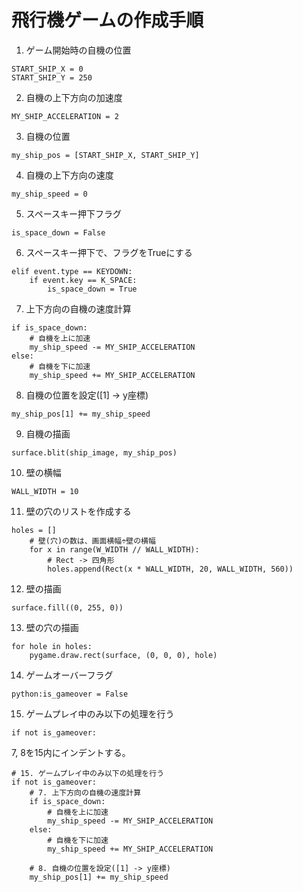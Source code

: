 # 飛行機ゲームの作成手順
1. ゲーム開始時の自機の位置
```python:
START_SHIP_X = 0
START_SHIP_Y = 250
```

2. 自機の上下方向の加速度
```python:
MY_SHIP_ACCELERATION = 2
```

3. 自機の位置
```python:
my_ship_pos = [START_SHIP_X, START_SHIP_Y]
```

4. 自機の上下方向の速度
```python:
my_ship_speed = 0
```

5. スペースキー押下フラグ
```python:
is_space_down = False
```

6. スペースキー押下で、フラグをTrueにする
```python:
elif event.type == KEYDOWN:
    if event.key == K_SPACE:
        is_space_down = True
```

7. 上下方向の自機の速度計算
```python:
if is_space_down:
    # 自機を上に加速
    my_ship_speed -= MY_SHIP_ACCELERATION
else:
    # 自機を下に加速
    my_ship_speed += MY_SHIP_ACCELERATION
```

8. 自機の位置を設定([1] -> y座標)
```python:
my_ship_pos[1] += my_ship_speed
```

9. 自機の描画
```python:
surface.blit(ship_image, my_ship_pos)
```

10. 壁の横幅
```python:
WALL_WIDTH = 10
```

11. 壁の穴のリストを作成する
```python:
holes = []
    # 壁(穴)の数は、画面横幅÷壁の横幅
    for x in range(W_WIDTH // WALL_WIDTH):
        # Rect -> 四角形
        holes.append(Rect(x * WALL_WIDTH, 20, WALL_WIDTH, 560))
```

12. 壁の描画
```python:
surface.fill((0, 255, 0))
```

13. 壁の穴の描画
```python:
for hole in holes:
    pygame.draw.rect(surface, (0, 0, 0), hole)
```

14. ゲームオーバーフラグ
```
python:is_gameover = False
```

15. ゲームプレイ中のみ以下の処理を行う
```python:
if not is_gameover:
```

7, 8を15内にインデントする。
```python:
# 15. ゲームプレイ中のみ以下の処理を行う
if not is_gameover:
    # 7. 上下方向の自機の速度計算
    if is_space_down:
        # 自機を上に加速
        my_ship_speed -= MY_SHIP_ACCELERATION
    else:
        # 自機を下に加速
        my_ship_speed += MY_SHIP_ACCELERATION

    # 8. 自機の位置を設定([1] -> y座標)
    my_ship_pos[1] += my_ship_speed
```
